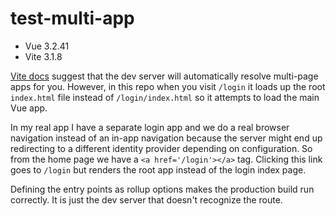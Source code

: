 # test-multi-app

* Vue 3.2.41
* Vite 3.1.8

[Vite docs](https://vitejs.dev/guide/build.html#multi-page-app) suggest that the dev server will automatically resolve multi-page apps for you. 
However, in this repo when you visit `/login` it loads up the root `index.html` file instead of `/login/index.html` so it attempts to load the main Vue app. 

In my real app I have a separate login app and we do a real browser navigation instead of an in-app navigation because the server might end up redirecting to a different
identity provider depending on configuration. So from the home page we have a `<a href='/login'></a>` tag. Clicking this link goes to `/login` but renders the root app instead of the login index page. 

Defining the entry points as rollup options makes the production build run correctly. It is just the dev server that doesn't recognize the route. 